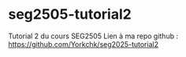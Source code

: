 # seg2505-tutorial2
Tutorial 2 du cours SEG2505
Lien à ma repo github : https://github.com/Yorkchk/seg2025-tutorial2
